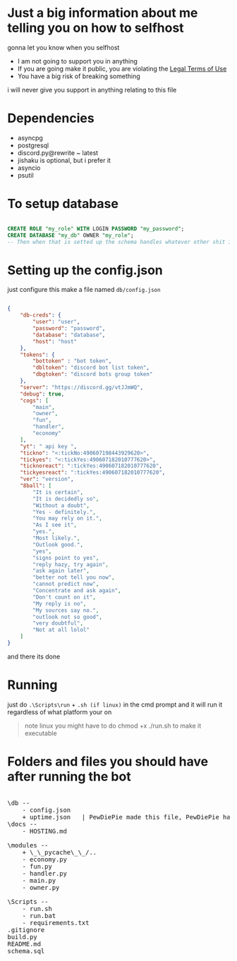 # Just a big information about me telling you on how to selfhost

gonna let you know when you selfhost

- I am not going to support you in anything
- If you are going make it public, you are violating the [Legal Terms of Use](https://enternewname.me/pewdiepie/tos)
- You have a big risk of breaking something

i will never give you support in anything relating to this file

# Dependencies

- asyncpg
- postgresql
- discord.py@rewrite ~ latest
- jishaku is optional, but i prefer it
- asyncio
- psutil

# To setup database

```sql

CREATE ROLE "my_role" WITH LOGIN PASSWORD "my_password";
CREATE DATABASE "my_db" OWNER "my_role";
-- Then when that is setted up the schema handles whatever other shit i add

```

# Setting up the config.json

just configure this
make a file named `db/config.json`

```json

{
    "db-creds": {
        "user": "user",
        "password": "password",
        "database": "database",
        "host": "host"
    },
    "tokens": {
        "bottoken" : "bot token",
        "dbltoken": "discord bot list token",
        "dbgtoken": "discord bots group token"
    },
    "server": "https://discord.gg/vtJJmWQ",
    "debug": true,
    "cogs": [
        "main",
        "owner",
        "fun",
        "handler",
        "economy"
    ],
    "yt": " api key ",
    "tickno": "<:tickNo:490607198443929620>",
    "tickyes": "<:tickYes:490607182010777620>",
    "ticknoreact": ":tickYes:490607182010777620",
    "tickyesreact": ":tickYes:490607182010777620",
    "ver": "version",
    "8ball": [
        "It is certain",
        "It is decidedly so",
        "Without a doubt",
        "Yes - definitely.",
        "You may rely on it.",
        "As I see it",
        "yes.",
        "Most likely.",
        "Outlook good.",
        "yes",
        "signs point to yes",
        "reply hazy, try again",
        "ask again later",
        "better not tell you now",
        "cannot predict now",
        "Concentrate and ask again",
        "Don't count on it",
        "My reply is no",
        "My sources say no.",
        "outlook not so good",
        "very doubtful",
        "Not at all lolol"
    ]
}

```

and there its done

# Running

just do `.\Scripts\run` + `.sh (if linux)` in the cmd prompt and it will run it regardless of what platform your on

> note linux you might have to do 
> chmod +x ./run.sh to make it executable

# Folders and files you should have after running the bot

<pre>

\db -- 
    - config.json
    + uptime.json   | PewDiePie made this file, PewDiePie handles this file, leave it alone <<= w+ write mode so you should know the rest
\docs --
    - HOSTING.md

\modules --
    + \_\_pycache\_\_/..
    - economy.py
    - fun.py
    - handler.py
    - main.py
    - owner.py
  
\Scripts --
    - run.sh
    - run.bat
    - requirements.txt
.gitignore
build.py
README.md
schema.sql


</pre>